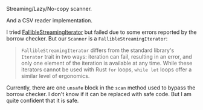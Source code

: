 Streaming/Lazy/No-copy scanner.

And a CSV reader implementation.

I tried [FallibleStreamingIterator](https://docs.rs/fallible-streaming-iterator/0.1.5/fallible_streaming_iterator/trait.FallibleStreamingIterator.html) but failed due to some errors reported by the borrow checker.
But our `Scanner` is a `FallibleStreamingIterator`:
> `FallibleStreamingIterator` differs from the standard library's `Iterator` trait in two ways: iteration can fail, resulting in an error, and only one element of the iteration is available at any time.
> While these iterators cannot be used with Rust `for` loops, `while let` loops offer a similar level of ergonomics.

Currently, there are one `unsafe` block in the `scan` method used to bypass the borrow checker.
I don't know if it can be replaced with safe code.
But I am quite confident that it is safe.